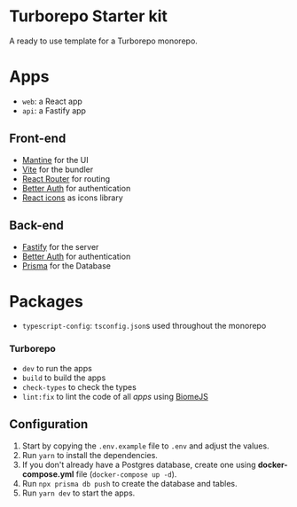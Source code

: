 # Turborepo Starter kit
A ready to use template for a Turborepo monorepo.

# Apps
- `web`: a React app
- `api`: a Fastify app

## Front-end
- [Mantine](https://mantine.dev) for the UI
- [Vite](https://vitejs.dev) for the bundler
- [React Router](https://reactrouter.com) for routing
- [Better Auth](https://www.better-auth.com) for authentication
- [React icons](https://react-icons.github.io/react-icons) as icons library


## Back-end
- [Fastify](https://www.fastify.io) for the server
- [Better Auth](https://www.better-auth.com) for authentication
- [Prisma](https://www.prisma.io) for the Database


# Packages
- `typescript-config`: `tsconfig.json`s used throughout the monorepo


### Turborepo
- ```dev``` to run the apps
- ```build``` to build the apps
- ```check-types``` to check the types
- ```lint:fix``` to lint the code of all _apps_ using [BiomeJS](https://biomejs.dev/fr)


## Configuration
1. Start by copying the `.env.example` file to `.env` and adjust the values.
2. Run `yarn` to install the dependencies.
3. If you don't already have a Postgres database, create one using **docker-compose.yml** file (`docker-compose up -d`).
4. Run `npx prisma db push` to create the database and tables.
5. Run `yarn dev` to start the apps.
